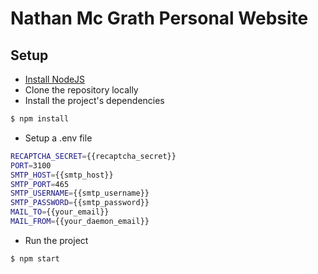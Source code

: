 # Nathan Mc Grath Personal Website #

## Setup ##

* [Install NodeJS](https://nodejs.org)
* Clone the repository locally
* Install the project's dependencies
``` bash
$ npm install
```
* Setup a .env file
``` bash
RECAPTCHA_SECRET={{recaptcha_secret}}
PORT=3100
SMTP_HOST={{smtp_host}}
SMTP_PORT=465
SMTP_USERNAME={{smtp_username}}
SMTP_PASSWORD={{smtp_password}}
MAIL_TO={{your_email}}
MAIL_FROM={{your_daemon_email}}
```
* Run the project
``` bash
$ npm start
```
